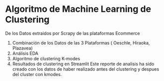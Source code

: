 # Algoritmo de Machine Learning de Clustering

De los Datos extraidos por Scrapy de las plataformas Ecommerce

1. Combinación de los Datos de las 3 Plataformas ( Oeschle, Hiraoka, Plazavea)
2. Análisis EDA
3. Algoritmo de clustering K-modes
4. Resultados de clustering en Streamlit
Este reporte de analisis ha sido creado con los datos de haber realizado antes del clustering y despues del cluster con kmodes.